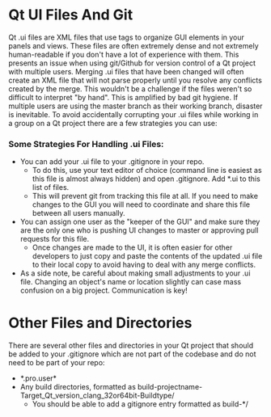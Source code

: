 <h1>Qt UI Files And Git</h1>

Qt .ui files are XML files that use tags to organize GUI elements in your panels and views.  These files are often extremely dense and not extremely human-readable if you don't have a lot of experience with them.  This presents an issue when using git/Github for version control of a Qt project with multiple users.  Merging .ui files that have been changed will often create an XML file that will not parse properly until you resolve any conflicts created by the merge.  This wouldn't be a challenge if the files weren't so difficult to interpret "by hand".  This is amplified by bad git hygiene.  If multiple users are using the master branch as their working branch, disaster is inevitable.  To avoid accidentally corrupting your .ui files while working in a group on a Qt project there are a few strategies you can use:

<h3>Some Strategies For Handling .ui Files:</h3>

* You can add your .ui file to your .gitignore in your repo.
	* To do this, use your text editor of choice (command line is easiest as this file is almost always hidden) and open .gitignore.  Add *.ui to this list of files.  
	* This will prevent git from tracking this file at all.  If you need to make changes to the GUI you will need to coordinate and share this file between all users manually.
* You can assign one user as the "keeper of the GUI" and make sure they are the only one who is pushing UI changes to master or approving pull requests for this file.
	* Once changes are made to the UI, it is often easier for other developers to just copy and paste the contents of the updated .ui file to their local copy to avoid having to deal with any merge conflicts.
* As a side note, be careful about making small adjustments to your .ui file.  Changing an object's name or location slightly can case mass confusion on a big project.  Communication is key!

<h1>Other Files and Directories</h1>

There are several other files and directories in your Qt project that should be added to your .gitignore which are not part of the codebase and do not need to be part of your repo:
* \*.pro.user\*
* Any build directories, formatted as build-projectname-Target_Qt_version_clang_32or64bit-Buildtype/
	* You should be able to add a gitignore entry formatted as build-\*/
